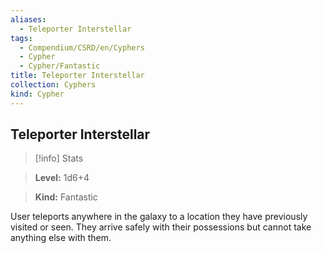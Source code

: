 ```yaml
---
aliases:
  - Teleporter Interstellar
tags:
  - Compendium/CSRD/en/Cyphers
  - Cypher
  - Cypher/Fantastic
title: Teleporter Interstellar
collection: Cyphers
kind: Cypher
---
```

## Teleporter Interstellar    
>[!info] Stats    
> **Level:** 1d6+4    
> **Kind:** Fantastic  
    
User teleports anywhere in the galaxy to a location they have previously visited or seen. They arrive safely with their possessions but cannot take anything else with them.
